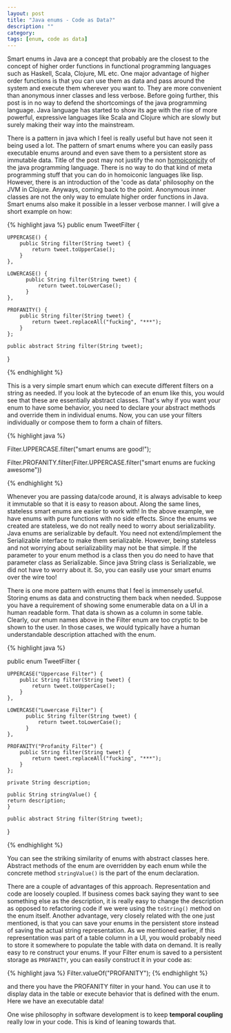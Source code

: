 ```yaml
---
layout: post
title: "Java enums - Code as Data?"
description: ""
category: 
tags: [enum, code as data]
---
```


Smart enums in Java are a concept that probably are the closest to the concept of higher order functions in functional programming languages such as Haskell, Scala, Clojure, ML etc. One major advantage of higher order functions is that you can use them as data and pass around the system and execute them wherever you want to. They are more convenient than anonymous inner classes and less verbose. Before going further, this post is in no way to defend the shortcomings of the java programming language. Java language has started to show its age with the rise of more powerful, expressive languages like Scala and Clojure which are slowly but surely making their way into the mainstream.

There is a pattern in java which I feel is really useful but have not seen it being used a lot. The pattern of smart enums where you can easily pass executable enums around and even save them to a persistent store as immutable data. Title of the post may not justify the non [homoiconicity][HI] of the java programming language. There is no way to do that kind of meta programming stuff that you can do in homoiconic languages like lisp. However, there is an introduction of the 'code as data' philosophy on the JVM in Clojure. Anyways, coming back to the point. Anonymous inner classes are not the only way to emulate higher order functions in Java. Smart enums also make it possible in a lesser verbose manner. I will give a short example on how:

[HI]: http://en.wikipedia.org/wiki/Homoiconicity

{% highlight java %}
public enum TweetFilter {

    UPPERCASE() {
        public String filter(String tweet) {
            return tweet.toUpperCase();
        }
    },

    LOWERCASE() {
          public String filter(String tweet) {
              return tweet.toLowerCase();
          }
    },

    PROFANITY() {
        public String filter(String tweet) {
            return tweet.replaceAll("fucking", "***");
        }
    };

    public abstract String filter(String tweet);

}

{% endhighlight %}

This is a very simple smart enum which can execute different filters on a string as needed. If you look at the bytecode of an enum like this, you would see that these are essentially abstract classes. That's why if you want your enum to have some behavior, you need to declare your abstract methods and override them in individual enums. Now, you can use your filters individually or compose them to form a chain of filters.

{% highlight java %}

Filter.UPPERCASE.filter("smart enums are good!");

Filter.PROFANITY.filter(Filter.UPPERCASE.filter("smart enums are fucking awesome"))

{% endhighlight %}

Whenever you are passing data/code around, it is always advisable to keep it immutable so that it is easy to reason about. Along the same lines, stateless smart enums are easier to work with! In the above example, we have enums with pure functions with no side effects. Since the enums we created are stateless, we do not really need to worry about serializability. Java enums are serializable by default. You need not extend/implement the Serializable interface to make them serializable. However, being stateless and not worrying about serializability may not be that simple. If the parameter to your enum method is a class then you do need to have that parameter class as Serializable. Since java String class is Serializable, we did not have to worry about it. So, you can easily use your smart enums over the wire too!

There is one more pattern with enums that I feel is immensely useful. Storing enums as data and constructing them back when needed. Suppose you have a requirement of showing some enumerable data on a UI in a human readable form. That data is shown as a column in some table. Clearly, our enum names above in the Filter enum are too cryptic to be shown to the user. In those cases, we would typically have a human understandable description attached with the enum.

{% highlight java %}

public enum TweetFilter {

    UPPERCASE("Uppercase Filter") {
        public String filter(String tweet) {
            return tweet.toUpperCase();
        }
    },

    LOWERCASE("Lowercase Filter") {
          public String filter(String tweet) {
              return tweet.toLowerCase();
          }
    },

    PROFANITY("Profanity Filter") {
        public String filter(String tweet) {
            return tweet.replaceAll("fucking", "***");
        }
    };

    private String description;

    public String stringValue() {
	return description;
    }

    public abstract String filter(String tweet);

}

{% endhighlight %}

You can see the striking similarity of enums with abstract classes here. Abstract methods of the enum are overridden by each enum while the concrete method `stringValue()` is the part of the enum declaration. 

There are a couple of advantages of this approach. Representation and code are loosely coupled. If business comes back saying they want to see something else as the description, it is really easy to change the description as opposed to refactoring code if we were using the `toString()` method on the enum itself. Another advantage, very closely related with the one just mentioned, is that you can save your enums in the persistent store instead of saving the actual string representation. As we mentioned earlier, if this representation was part of a table column in a UI, you would probably need to store it somewhere to populate the table with data on demand. It is really easy to re construct your enums. If your Filter enum is saved to a persistent storage as `PROFANITY`, you can easily construct it in your code as:

{% highlight java %}
Filter.valueOf("PROFANITY");
{% endhighlight %} 

and there you have the PROFANITY filter in your hand. You can use it to display data in the table or execute behavior that is defined with the enum. Here we have an executable data!

One wise philosophy in software development is to keep **temporal coupling** really low in your code. This is kind of leaning towards that.
